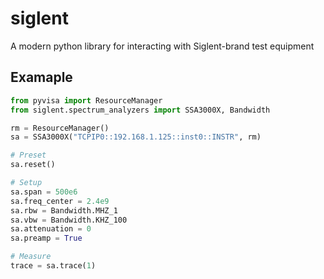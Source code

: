 # siglent

A modern python library for interacting with Siglent-brand test equipment

## Examaple

```python
from pyvisa import ResourceManager
from siglent.spectrum_analyzers import SSA3000X, Bandwidth

rm = ResourceManager()
sa = SSA3000X("TCPIP0::192.168.1.125::inst0::INSTR", rm)

# Preset
sa.reset()

# Setup
sa.span = 500e6
sa.freq_center = 2.4e9
sa.rbw = Bandwidth.MHZ_1
sa.vbw = Bandwidth.KHZ_100
sa.attenuation = 0
sa.preamp = True

# Measure
trace = sa.trace(1)
```
